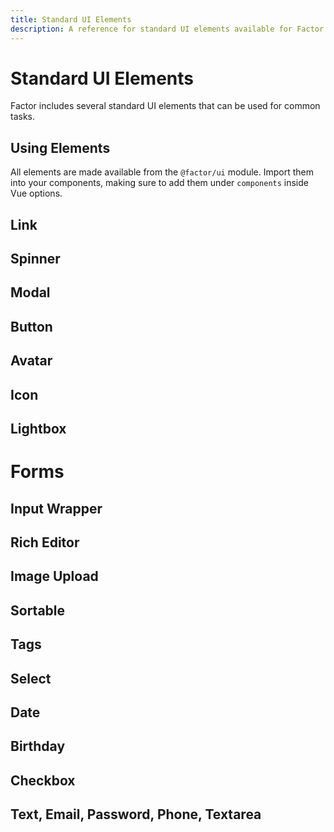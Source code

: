 ```yaml
---
title: Standard UI Elements
description: A reference for standard UI elements available for Factor apps
---
```


# Standard UI Elements

Factor includes several standard UI elements that can be used for common tasks.

## Using Elements

All elements are made available from the `@factor/ui` module. Import them into your components, making sure to add them under `components` inside Vue options.

## Link

## Spinner

## Modal

## Button

## Avatar

## Icon

## Lightbox

# Forms

## Input Wrapper

## Rich Editor

## Image Upload

## Sortable

## Tags

## Select

## Date

## Birthday

## Checkbox

## Text, Email, Password, Phone, Textarea
